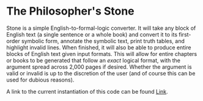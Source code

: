 # The Philosopher's Stone

Stone is a simple English-to-formal-logic converter. It will take any block of English text (a single sentence or a whole book) and convert it to its first-order symbolic form, annotate the symbolic text, print truth tables, and highlight invalid lines. When finished, it will also be able to produce entire blocks of English text given input formats. This will allow for entire chapters or books to be generated that follow an *exact* logical format, with the argument spread across 2,000 pages if desired. Whether the argument is valid or invalid is up to the discretion of the user (and of course this can be used for dubious reasons).

A link to the current instantiation of this code can be found [Link](https://snerx.com/stone "here").
